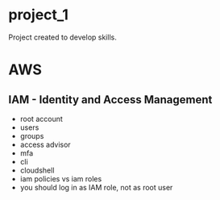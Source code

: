 # project_1

Project created to develop skills.

# AWS

## IAM - Identity and Access Management 

- root account
- users
- groups
- access advisor
- mfa
- cli
- cloudshell
- iam policies vs iam roles
- you should log in as IAM role, not as root user